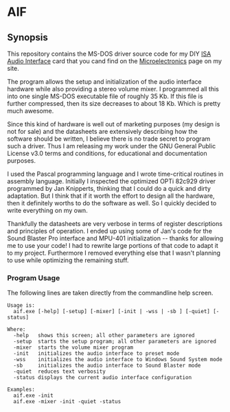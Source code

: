 # AIF

## Synopsis
This repository contains the MS-DOS driver source code for my DIY [ISA Audio Interface](http://www.alexandrugroza.ro/microelectronics/system-design/isa-audio-interface/index.html) card that you cand find on the [Microelectronics](http://www.alexandrugroza.ro/microelectronics/index.html) page on my site.

The program allows the setup and initialization of the audio interface hardware while also providing a stereo volume mixer. I programmed all this into one single MS-DOS executable file of roughly 35 Kb. If this file is further compressed, then its size decreases to about 18 Kb. Which is pretty much awesome.

Since this kind of hardware is well out of marketing purposes (my design is not for sale) and the datasheets are extensively describing how the software should be written, I believe there is no trade secret to program such a driver. Thus I am releasing my work under the GNU General Public License v3.0 terms and conditions, for educational and documentation purposes.

I used the Pascal programming language and I wrote time-critical routines in assembly language. Initially I inspected the optimized OPTi 82c929 driver programmed by Jan Knipperts, thinking that I could do a quick and dirty adaptation. But I think that if it worth the effort to design all the hardware, then it definitely worths to do the software as well. So I quickly decided to write everything on my own.

Thankfully the datasheets are very verbose in terms of register descriptions and principles of operation. I ended up using some of Jan's code for the Sound Blaster Pro interface and MPU-401 initialization -- thanks for allowing me to use your code! I had to rewrite large portions of that code to adapt it to my project. Furthermore I removed everything else that I wasn't planning to use while optimizing the remaining stuff.

### Program Usage

The following lines are taken directly from the commandline help screen.

```
Usage is:
  aif.exe [-help] [-setup] [-mixer] [-init | -wss | -sb ] [-quiet] [-status]

Where:
  -help   shows this screen; all other parameters are ignored
  -setup  starts the setup program; all other parameters are ignored
  -mixer  starts the volume mixer program
  -init   initializes the audio interface to preset mode
  -wss    initializes the audio interface to Windows Sound System mode
  -sb     initializes the audio interface to Sound Blaster mode
  -quiet  reduces text verbosity
  -status displays the current audio interface configuration

Examples:
  aif.exe -init
  aif.exe -mixer -init -quiet -status
```
